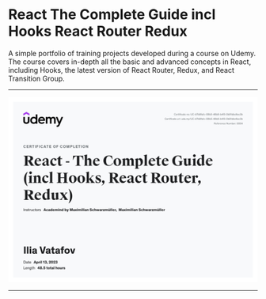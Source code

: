# React The Complete Guide incl Hooks React Router Redux

A simple portfolio of training projects developed during a course on Udemy. The course covers in-depth all the basic and advanced concepts in React, including Hooks, the latest version of React Router, Redux, and React Transition Group.

<hr>

<img src="./certificates/certificate.jpg" alt="certificate">

<hr>
